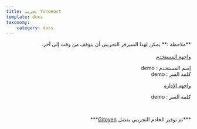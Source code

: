 ```yaml
---
title: تجريب YunoHost
template: docs
taxonomy:
    category: docs
---
```


<div dir=rtl class="alert alert-warning" markdown="1">
**ملاحظة :** يمكن لهذا السيرفر التجريبي أن يتوقف من وقت إلى آخر.
<br>

</div>

<br>

  <div dir=rtl class="row text-center">
    <div dir=rtl class="col-md-6">
      <a href="https://demo.yunohost.org/" target="_blank" class="btn btn-success btn-lg"><span class="glyphicon glyphicon-user"></span> واجهة المستخدم</a>
      <p class="text-muted">إسم المستخدم : demo<br>كلمة السر : demo</p>
    </div>
    <div dir=rtl class="col-md-5">
      <a href="https://demo.yunohost.org/yunohost/admin" target="_blank" class="btn btn-primary btn-lg"><span class="glyphicon glyphicon-lock"></span> واجهة الإدارة</a>
      <p dir=rtl class="text-muted">كلمة السر : demo</p>
    </div>
  </div>

<br>

<p dir=rtl class="text-center" markdown="1">
***تم توفير الخادم التجريبي بفضل    
<a href="https://www.gitoyen.net" target="_blank">Gitoyen</a>***
</p>


